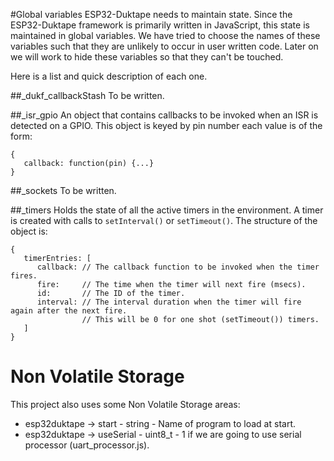#Global variables
ESP32-Duktape needs to maintain state.  Since the ESP32-Duktape framework is primarily written
in JavaScript, this state is maintained in global variables.  We have tried to choose the names
of these variables such that they are unlikely to occur in user written code.  Later on we will
work to hide these variables so that they can't be touched.

Here is a list and quick description of each one.

##_dukf_callbackStash
To be written.

##_isr_gpio
An object that contains callbacks to be invoked when an ISR is detected on a GPIO.  This object
is keyed by pin number each value is of the form:
```
{
   callback: function(pin) {...}
}
```

##_sockets
To be written.


##_timers
Holds the state of all the active timers in the environment.  A timer is created with calls to
`setInterval()` or `setTimeout()`.  The structure of the object is:

```
{
   timerEntries: [
      callback: // The callback function to be invoked when the timer fires.
      fire:     // The time when the timer will next fire (msecs).
      id:       // The ID of the timer.
      interval: // The interval duration when the timer will fire again after the next fire.
                // This will be 0 for one shot (setTimeout()) timers.
   ]
}
```


# Non Volatile Storage
This project also uses some Non Volatile Storage areas:

* esp32duktape -> start - string - Name of program to load at start.
* esp32duktape -> useSerial - uint8_t - 1 if we are going to use serial processor (uart_processor.js).